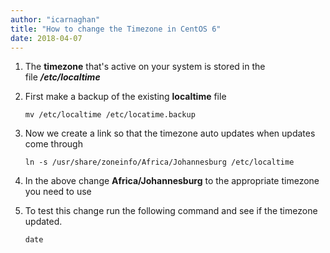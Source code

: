 ```yaml
---
author: "icarnaghan"
title: "How to change the Timezone in CentOS 6"
date: 2018-04-07
---
```


1. The **timezone** that's active on your system is stored in the file _**/etc/localtime**_
2. First make a backup of the existing **localtime** file
    
    ```
    mv /etc/localtime /etc/locatime.backup
    ```
    
3. Now we create a link so that the timezone auto updates when updates come through
    
    ```
    ln -s /usr/share/zoneinfo/Africa/Johannesburg /etc/localtime
    ```
    
4. In the above change **Africa/Johannesburg** to the appropriate timezone you need to use
5. To test this change run the following command and see if the timezone updated.
    
    ```
    date
    ```
